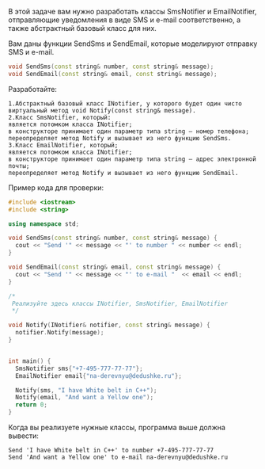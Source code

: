 В этой задаче вам нужно разработать классы SmsNotifier и EmailNotifier, отправляющие уведомления в виде SMS и e-mail соответственно, а также абстрактный базовый класс для них.

Вам даны функции SendSms и SendEmail, которые моделируют отправку SMS и e-mail.
```cpp
void SendSms(const string& number, const string& message);
void SendEmail(const string& email, const string& message);
```
Разработайте:
```
1.Абстрактный базовый класс INotifier, у которого будет один чисто виртуальный метод void Notify(const string& message).
2.Класс SmsNotifier, который:
является потомком класса INotifier;
в конструкторе принимает один параметр типа string — номер телефона;
переопределяет метод Notify и вызывает из него функцию SendSms.
3.Класс EmailNotifier, который;
является потомком класса INotifier;
в конструкторе принимает один параметр типа string — адрес электронной почты;
переопределяет метод Notify и вызывает из него функцию SendEmail.
```
Пример кода для проверки:
```cpp
#include <iostream>
#include <string>

using namespace std;

void SendSms(const string& number, const string& message) {
  cout << "Send '" << message << "' to number " << number << endl;
}

void SendEmail(const string& email, const string& message) {
  cout << "Send '" << message << "' to e-mail "  << email << endl;
}

/*
 Реализуйте здесь классы INotifier, SmsNotifier, EmailNotifier
 */

void Notify(INotifier& notifier, const string& message) {
  notifier.Notify(message);
}


int main() {
  SmsNotifier sms{"+7-495-777-77-77"};
  EmailNotifier email{"na-derevnyu@dedushke.ru"};

  Notify(sms, "I have White belt in C++");
  Notify(email, "And want a Yellow one");
  return 0;
}
```
Когда вы реализуете нужные классы, программа выше должна вывести:
```
Send 'I have White belt in C++' to number +7-495-777-77-77
Send 'And want a Yellow one' to e-mail na-derevnyu@dedushke.ru
```

